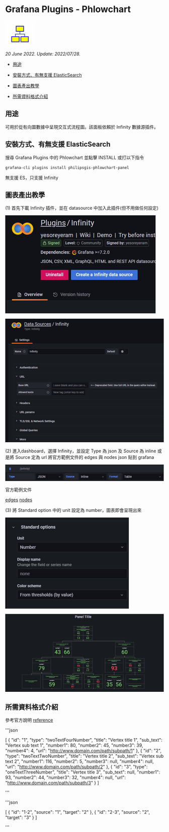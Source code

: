 # Grafana Plugins - Phlowchart

![img](Phlowchart_icon.png)

*20 June 2022. Update: 2022/07/28.*

* [用途](#use)

* [安裝方式、有無支援 ElasticSearch](#install)

* [圖表產出教學](#teach)

* [所需資料格式介紹](#data)

<h2 id="use">用途</h2>

可用於從有向圖數據中呈現交互式流程圖。該面板依賴於 Infinity 數據源插件。

<h2 id="install">安裝方式、有無支援 ElasticSearch</h2>

搜尋 Grafana Plugins 中的 Phlowchart 並點擊 INSTALL 或打以下指令

    grafana-cli plugins install philipsgis-phlowchart-panel

無支援 ES，只支援 Infinity

<h2 id="teach">圖表產出教學</h2>

(1) 首先下載 Infinity 插件，並在 datasource 中加入此插件(但不用做任何設定)

![img](Phlowchart_install.png)

![img](Phlowchart_datasource.png)

(2) 進入dashboard，選擇 Infinity，並設定 Type 為 json 及 Source 為 inline 或是將 Source 定為 url 將官方範例文件的 edges 與 nodes json 貼到 grafana

![](Phlowchart_setting.png)

官方範例文件

[edges](https://raw.githubusercontent.com/philips-labs/grafana-bpm-plugin/main/sample_data/edges.json)
[nodes](https://raw.githubusercontent.com/philips-labs/grafana-bpm-plugin/main/sample_data/nodes.json)

(3) 將 Standard option 中的 unit 設定為 number，圖表即會呈現出來

![img](Phlowchart_setting(2).png)

![img](Phlowchart_sample.png)

<h2 id="data">所需資料格式介紹</h2>

參考官方說明 [reference](https://grafana.com/grafana/plugins/philipsgis-phlowchart-panel/)

'''json

[
   {
      "id": "1",
      "type": "twoTextFourNumber",
      "title": "Vertex title 1",
      "sub_text": "Vertex sub text 1",
      "number1": 80,
      "number2": 45,
      "number3": 39,
      "number4": 4,
      "url": "http://www.domain.com/path/subpath/1"
   },
   {
      "id": "2",
      "type": "twoTextTwoNumber",
      "title": "Vertex title 2",
      "sub_text": "Vertex sub text 2",
      "number1": 116,
      "number2": 5,
      "number3": null,
      "number4": null,
      "url": "http://www.domain.com/path/subpath/2"
   },
   {
      "id": "3",
      "type": "oneTextThreeNumber",
      "title": "Vertex title 3",
      "sub_text": null,
      "number1": 93,
      "number2": 44,
      "number3": 32,
      "number4": null,
      "url": "http://www.domain.com/path/subpath/3"
   }
]

'''

'''json

[
   {
      "id": "1-2",
      "source": "1",
      "target": "2"
   },
   {
      "id": "2-3",
      "source": "2",
      "target": "3"
   }
]

'''
